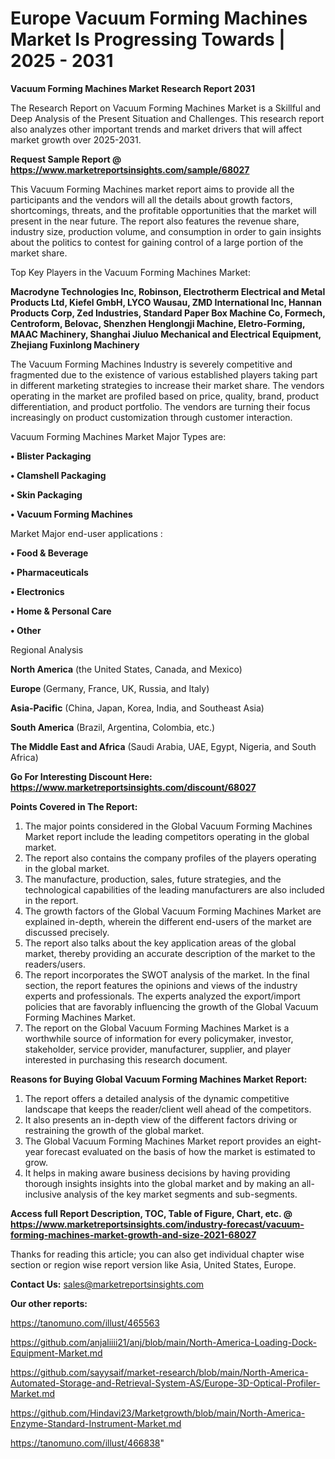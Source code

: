 # Europe Vacuum Forming Machines Market Is Progressing Towards | 2025 - 2031

<strong>Vacuum Forming Machines Market Research Report 2031</strong>

The Research Report on Vacuum Forming Machines Market is a Skillful and Deep Analysis of the Present Situation and Challenges. This research report also analyzes other important trends and market drivers that will affect market growth over 2025-2031.

<strong>Request Sample Report @ <a href=https://www.marketreportsinsights.com/sample/68027>https://www.marketreportsinsights.com/sample/68027</a></strong>

This Vacuum Forming Machines market report aims to provide all the participants and the vendors will all the details about growth factors, shortcomings, threats, and the profitable opportunities that the market will present in the near future. The report also features the revenue share, industry size, production volume, and consumption in order to gain insights about the politics to contest for gaining control of a large portion of the market share.

Top Key Players in the Vacuum Forming Machines Market:

<strong>Macrodyne Technologies Inc, Robinson, Electrotherm Electrical and Metal Products Ltd, Kiefel GmbH, LYCO Wausau, ZMD International Inc, Hannan Products Corp, Zed Industries, Standard Paper Box Machine Co, Formech, Centroform, Belovac, Shenzhen Henglongji Machine, Eletro-Forming, MAAC Machinery, Shanghai Jiuluo Mechanical and Electrical Equipment, Zhejiang Fuxinlong Machinery</strong>

The Vacuum Forming Machines Industry is severely competitive and fragmented due to the existence of various established players taking part in different marketing strategies to increase their market share. The vendors operating in the market are profiled based on price, quality, brand, product differentiation, and product portfolio. The vendors are turning their focus increasingly on product customization through customer interaction.

Vacuum Forming Machines Market Major Types are:

<strong>• Blister Packaging

• Clamshell Packaging

• Skin Packaging

• Vacuum Forming Machines</strong>

Market Major end-user applications :

<strong>• Food & Beverage

• Pharmaceuticals

• Electronics

• Home & Personal Care

• Other</strong>

Regional Analysis

</u><strong><b>North America</b></strong> (the United States, Canada, and Mexico)

<strong><b>Europe </b></strong>(Germany, France, UK, Russia, and Italy)

<strong><b>Asia-Pacific</b></strong> (China, Japan, Korea, India, and Southeast Asia)

<strong><b>South America</b></strong> (Brazil, Argentina, Colombia, etc.)

<strong><b>The Middle East and Africa</b></strong> (Saudi Arabia, UAE, Egypt, Nigeria, and South Africa)

<strong>Go For Interesting Discount Here: <a href=https://www.marketreportsinsights.com/discount/68027>https://www.marketreportsinsights.com/discount/68027</a></strong>

<strong>Points Covered in The Report:</strong>
<ol>
  <li>The major points considered in the Global Vacuum Forming Machines Market report include the leading competitors operating in the global market.</li>
  <li>The report also contains the company profiles of the players operating in the global market.</li>
  <li>The manufacture, production, sales, future strategies, and the technological capabilities of the leading manufacturers are also included in the report.</li>
  <li>The growth factors of the Global Vacuum Forming Machines Market are explained in-depth, wherein the different end-users of the market are discussed precisely.</li>
  <li>The report also talks about the key application areas of the global market, thereby providing an accurate description of the market to the readers/users.</li>
  <li>The report incorporates the SWOT analysis of the market. In the final section, the report features the opinions and views of the industry experts and professionals. The experts analyzed the export/import policies that are favorably influencing the growth of the Global Vacuum Forming Machines Market.</li>
  <li>The report on the Global Vacuum Forming Machines Market is a worthwhile source of information for every policymaker, investor, stakeholder, service provider, manufacturer, supplier, and player interested in purchasing this research document.</li>
</ol>
<strong>Reasons for Buying Global Vacuum Forming Machines Market Report:</strong>

<ol>
  <li>The report offers a detailed analysis of the dynamic competitive landscape that keeps the reader/client well ahead of the competitors.</li>
  <li>It also presents an in-depth view of the different factors driving or restraining the growth of the global market.</li>
  <li>The Global Vacuum Forming Machines Market report provides an eight-year forecast evaluated on the basis of how the market is estimated to grow.</li>
  <li>It helps in making aware business decisions by having providing thorough insights insights into the global market and by making an all-inclusive analysis of the key market segments and sub-segments.</li>
</ol>
<strong>Access full Report Description, TOC, Table of Figure, Chart, etc. @ <a href=https://www.marketreportsinsights.com/industry-forecast/vacuum-forming-machines-market-growth-and-size-2021-68027>https://www.marketreportsinsights.com/industry-forecast/vacuum-forming-machines-market-growth-and-size-2021-68027</a></strong>


Thanks for reading this article; you can also get individual chapter wise section or region wise report version like Asia, United States, Europe.

<strong>Contact Us:</strong>
sales@marketreportsinsights.com

<strong>Our other reports:</strong>

<a href=https://tanomuno.com/illust/465563>https://tanomuno.com/illust/465563</a>

<a href=https://github.com/anjaliiii21/anj/blob/main/North-America-Loading-Dock-Equipment-Market.md>https://github.com/anjaliiii21/anj/blob/main/North-America-Loading-Dock-Equipment-Market.md</a>

<a href=https://github.com/sayysaif/market-research/blob/main/North-America-Automated-Storage-and-Retrieval-System-AS/Europe-3D-Optical-Profiler-Market.md>https://github.com/sayysaif/market-research/blob/main/North-America-Automated-Storage-and-Retrieval-System-AS/Europe-3D-Optical-Profiler-Market.md</a>

<a href=https://github.com/Hindavi23/Marketgrowth/blob/main/North-America-Enzyme-Standard-Instrument-Market.md>https://github.com/Hindavi23/Marketgrowth/blob/main/North-America-Enzyme-Standard-Instrument-Market.md</a>

<a href=https://tanomuno.com/illust/466838>https://tanomuno.com/illust/466838</a>"
